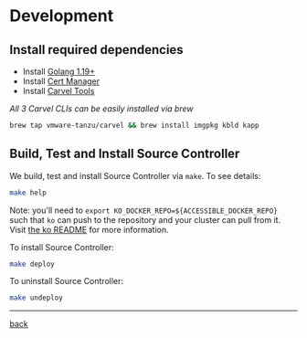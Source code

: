 # Development

## Install required dependencies

- Install [Golang 1.19+](https://golang.org)
- Install [Cert Manager](https://cert-manager.io)
- Install [Carvel Tools](https://carvel.dev)

*All 3 Carvel CLIs can be easily installed via brew*

```sh
brew tap vmware-tanzu/carvel && brew install imgpkg kbld kapp
```

## Build, Test and Install Source Controller

We build, test and install Source Controller via `make`. To see details:

```sh
make help
```

Note: you'll need to `export KO_DOCKER_REPO=${ACCESSIBLE_DOCKER_REPO}` such that `ko` can push to the repository and your cluster can pull from it. Visit [the ko README](https://github.com/google/ko#choose-destination) for more information.

To install Source Controller:

```sh
make deploy
```

To uninstall Source Controller:

```sh
make undeploy
```

---
[back](../README.md)

